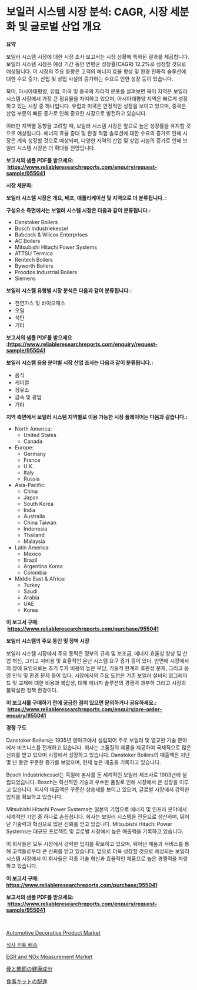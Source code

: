 <p><h1>보일러 시스템 시장 분석: CAGR, 시장 세분화 및 글로벌 산업 개요</h1></p><p><strong>요약</strong></p>
<p><p>보일러 시스템 시장에 대한 시장 조사 보고서는 시장 상황에 특화된 결과를 제공합니다. 보일러 시스템 시장은 예상 기간 동안 연평균 성장률(CAGR) 12.2%로 성장할 것으로 예상됩니다. 이 시장의 주요 동향은 고객의 에너지 효율 향상 및 환경 친화적 솔루션에 대한 수요 증가, 산업 및 상업 시설의 증가하는 수요로 인한 성장 등이 있습니다.</p><p>북미, 아시아태평양, 유럽, 미국 및 중국의 지리적 분포를 살펴보면 북미 지역은 보일러 시스템 시장에서 가장 큰 점유율을 차지하고 있으며, 아시아태평양 지역은 빠르게 성장하고 있는 시장 중 하나입니다. 유럽과 미국은 안정적인 성장을 보이고 있으며, 중국은 산업 부문의 빠른 증가로 인해 중요한 시장으로 발전하고 있습니다.</p><p>이러한 지역별 동향을 고려할 때, 보일러 시스템 시장은 앞으로 높은 성장률을 유지할 것으로 예상됩니다. 에너지 효율 증대 및 환경 적합 솔루션에 대한 수요의 증가로 인해 시장은 계속 성장할 것으로 예상되며, 다양한 지역의 산업 및 상업 시설의 증가로 인해 보일러 시스템 시장은 더 확대될 전망입니다.</p></p>
<p><strong>보고서의 샘플 PDF를 받으세요: &nbsp;<a href="https://www.reliableresearchreports.com/enquiry/request-sample/955041">https://www.reliableresearchreports.com/enquiry/request-sample/955041</a></strong></p>
<p><strong>시장 세분화:</strong></p>
<p><strong> 보일러 시스템 시장은 개요, 배포, 애플리케이션 및 지역으로 더 분류됩니다. :</strong></p>
<p><strong>구성요소 측면에서는 보일러 시스템 시장은 다음과 같이 분류됩니다.:</strong></p>
<p><ul><li>Danstoker Boilers</li><li>Bosch Industriekessel</li><li>Babcock & Wilcox Enterprises</li><li>AC Boilers</li><li>Mitsubishi Hitachi Power Systems</li><li>ATTSU Termica</li><li>Rentech Boilers</li><li>Byworth Boilers</li><li>Proodos Industrial Boilers</li><li>Siemens</li></ul></p>
<p><strong> 보일러 시스템 유형별 시장 분석은 다음과 같이 분류됩니다.:</strong></p>
<p><ul><li>천연가스 및 바이오매스</li><li>오일</li><li>석탄</li><li>기타</li></ul></p>
<p><strong>보고서의 샘플 PDF를 받으세요 :<a href="https://www.reliableresearchreports.com/enquiry/request-sample/955041">https://www.reliableresearchreports.com/enquiry/request-sample/955041</a></strong></p>
<p><strong> 보일러 시스템 응용 분야별 시장 산업 조사는 다음과 같이 분류됩니다.:</strong></p>
<p><ul><li>음식</li><li>케미컬</li><li>정유소</li><li>금속 및 광업</li><li>기타</li></ul></p>
<p><strong>지역 측면에서 보일러 시스템 지역별로 이용 가능한 시장 플레이어는 다음과 같습니다.:</strong></p>
<p><ul>
    <li>
        North America:
        <ul>
            <li>United States</li>
            <li>Canada</li>
        </ul>
    </li>
    <li>
        Europe:
        <ul>
            <li>Germany</li>
            <li>France</li>
            <li>U.K.</li>
            <li>Italy</li>
            <li>Russia</li>
        </ul>
    </li>
    <li>
        Asia-Pacific:
        <ul>
            <li>China</li>
            <li>Japan</li>
            <li>South Korea</li>
            <li>India</li>
            <li>Australia</li>
            <li>China Taiwan</li>
            <li>Indonesia</li>
            <li>Thailand</li>
            <li>Malaysia</li>
        </ul>
    </li>
    <li>
        Latin America:
        <ul>
            <li>Mexico</li>
            <li>Brazil</li>
            <li>Argentina Korea</li>
            <li>Colombia</li>
        </ul>
    </li>
    <li>
        Middle East & Africa:
        <ul>
            <li>Turkey</li>
            <li>Saudi</li>
            <li>Arabia</li>
            <li>UAE</li>
            <li>Korea</li>
        </ul>
    </li>
    </ul></p>
<p><strong>이 보고서 구매: &nbsp;<a href="https://www.reliableresearchreports.com/purchase/955041">https://www.reliableresearchreports.com/purchase/955041</a></strong></p>
<p><strong>보일러 시스템의 주요 동인 및 장벽 시장</strong></p>
<p><p>보일러 시스템 시장에서 주요 동력은 정부의 규제 및 보조금, 에너지 효율성 향상 및 산업 혁신, 그리고 저비용 및 효율적인 온난 시스템 요구 증가 등이 있다. 반면에 시장에서의 장애 요인으로는 초기 투자 비용의 높은 부담, 기술적 한계와 호환성 문제, 그리고 음영 인식 및 환경 문제 등이 있다. 시장에서의 주요 도전은 기존 보일러 설비의 업그레이드 및 교체에 대한 비용과 복잡성, 대체 에너지 솔루션의 경쟁력 과부하 그리고 시장의 불확실한 정책 환경이다. </p></p>
<p><strong>이 보고서를 구매하기 전에 궁금한 점이 있으면 문의하거나 공유하세요.: &nbsp;<a href="https://www.reliableresearchreports.com/enquiry/pre-order-enquiry/955041">https://www.reliableresearchreports.com/enquiry/pre-order-enquiry/955041</a></strong></p>
<p><strong>경쟁 구도</strong></p>
<p><p>Danstoker Boilers는 1935년 덴마크에서 설립되어 주로 보일러 및 열교환 기술 분야에서 비즈니스를 전개하고 있습니다. 회사는 고품질의 제품을 제공하여 국제적으로 많은 신뢰를 받고 있으며 시장에서 성장하고 있습니다. Danstoker Boilers의 매출액은 지난 몇 년 동안 꾸준한 증가를 보였으며, 현재 높은 매출을 기록하고 있습니다.</p><p>Bosch Industriekessel는 독일에 본사를 둔 세계적인 보일러 제조사로 1903년에 설립되었습니다. Bosch는 혁신적인 기술과 우수한 품질로 인해 시장에서 큰 성장을 이루고 있습니다. 회사의 매출액은 꾸준한 상승세를 보이고 있으며, 글로벌 시장에서 강력한 입지를 확보하고 있습니다.</p><p>Mitsubishi Hitachi Power Systems는 일본의 기업으로 에너지 및 인프라 분야에서 세계적인 기업 중 하나로 손꼽힙니다. 회사는 보일러 시스템을 전문으로 생산하며, 뛰어난 기술력과 혁신으로 많은 신뢰를 얻고 있습니다. Mitsubishi Hitachi Power Systems는 대규모 프로젝트 및 글로벌 시장에서 높은 매출액을 기록하고 있습니다.</p><p>이 회사들은 모두 시장에서 강력한 입지를 확보하고 있으며, 뛰어난 제품과 서비스를 통해 고객들로부터 큰 신뢰를 받고 있습니다. 앞으로 더욱 성장할 것으로 예상되는 보일러 시스템 시장에서 이 회사들은 각종 기술 혁신과 효율적인 제품으로 높은 경쟁력을 자랑하고 있습니다.</p></p>
<p><strong>이 보고서 구매: &nbsp; <a href="https://www.reliableresearchreports.com/purchase/955041">https://www.reliableresearchreports.com/purchase/955041</a></strong></p>
<p><strong>보고서의 샘플 PDF를 받으세요: &nbsp;<a href="https://www.reliableresearchreports.com/enquiry/request-sample/955041">https://www.reliableresearchreports.com/enquiry/request-sample/955041</a></strong><strong></strong></p>
<p>&nbsp;</p>
<p><p><a href="https://forested-sushi-9b0.notion.site/Automotive-Decorative-Product-Market-Size-Growing-and-Forecasted-for-period-from-2024-2031-and-pro-b8cf9e76fcfa43f8ab4f9d73db6ddc04">Automotive Decorative Product Market</a></p><p><a href="https://github.com/idcefvhkdut6/Market-Research-Report-List-1/blob/main/2267525185424.md">식사 키트 배송</a></p><p><a href="https://lydian-appliance-61d.notion.site/EGR-and-NOx-Measurement-Market-Research-Report-Provides-Critical-Insights-that-can-help-Shape-Busine-e4b54d1af85d46fa81ee8791f368206c">EGR and NOx Measurement Market</a></p><p><a href="https://github.com/joaejkdzgyljvo6/Market-Research-Report-List-1/blob/main/9266979185430.md">骨と関節の健康成分</a></p><p><a href="https://github.com/ppmazlotr77499/Market-Research-Report-List-1/blob/main/6823606185429.md">食事キットの配達</a></p></p>